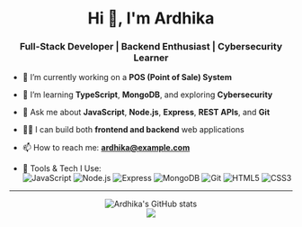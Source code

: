 <h1 align="center">Hi 👋, I'm Ardhika</h1>
<h3 align="center">Full-Stack Developer | Backend Enthusiast | Cybersecurity Learner</h3>

- 🔭 I’m currently working on a **POS (Point of Sale) System**

- 🌱 I’m learning **TypeScript**, **MongoDB**, and exploring **Cybersecurity**

- 💬 Ask me about **JavaScript**, **Node.js**, **Express**, **REST APIs**, and **Git**

- 👨‍💻 I can build both **frontend and backend** web applications

- 📫 How to reach me: **ardhika@example.com**

- 🧰 Tools & Tech I Use:  
  ![JavaScript](https://img.shields.io/badge/-JavaScript-black?style=flat-square&logo=javascript) 
  ![Node.js](https://img.shields.io/badge/-Node.js-black?style=flat-square&logo=node.js)
  ![Express](https://img.shields.io/badge/-Express.js-black?style=flat-square&logo=express)
  ![MongoDB](https://img.shields.io/badge/-MongoDB-black?style=flat-square&logo=mongodb)
  ![Git](https://img.shields.io/badge/-Git-black?style=flat-square&logo=git)
  ![HTML5](https://img.shields.io/badge/-HTML5-black?style=flat-square&logo=html5)
  ![CSS3](https://img.shields.io/badge/-CSS3-black?style=flat-square&logo=css3)

---

<p align="center">
  <img src="https://github-readme-stats.vercel.app/api?username=ArdhikaKusuma&show_icons=true&theme=radical" alt="Ardhika's GitHub stats" />
  <br />
  <img src="https://github-readme-streak-stats.herokuapp.com/?user=ArdhikaKusuma&theme=radical" />
</p>

